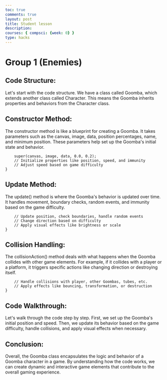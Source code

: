 ```yaml
---
toc: true
comments: true
layout: post
title: Student lesson 
description: 
courses: { compsci: {week: 0} }
type: hacks
---
```


# Group 1 (Enemies)
## Code Structure:
Let's start with the code structure. We have a class called Goomba, which extends another class called Character. This means the Goomba inherits properties and behaviors from the Character class.

## Constructor Method:
The constructor method is like a blueprint for creating a Goomba. It takes parameters such as the canvas, image, data, position percentages, name, and minimum position. These parameters help set up the Goomba's initial state and behavior.

``` constructor(canvas, image, data, xPercentage, yPercentage, name, minPosition) {
    super(canvas, image, data, 0.0, 0.2);
    // Initialize properties like position, speed, and immunity
    // Adjust speed based on game difficulty
}
```
## Update Method:
The update() method is where the Goomba's behavior is updated over time. It handles movement, boundary checks, random events, and immunity based on the game difficulty.

``` update() {
    // Update position, check boundaries, handle random events
    // Change direction based on difficulty
    // Apply visual effects like brightness or scale
}
```
## Collision Handling:
The collisionAction() method deals with what happens when the Goomba collides with other game elements. For example, if it collides with a player or a platform, it triggers specific actions like changing direction or destroying itself.

``` collisionAction() {
    // Handle collisions with player, other Goombas, tubes, etc.
    // Apply effects like bouncing, transformation, or destruction
}
```
## Code Walkthrough:
Let's walk through the code step by step. First, we set up the Goomba's initial position and speed. Then, we update its behavior based on the game difficulty, handle collisions, and apply visual effects when necessary.

## Conclusion:
Overall, the Goomba class encapsulates the logic and behavior of a Goomba character in a game. By understanding how the code works, we can create dynamic and interactive game elements that contribute to the overall gaming experience.
